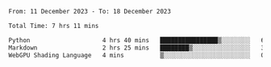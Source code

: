 <!--START_SECTION:waka-->

```txt
From: 11 December 2023 - To: 18 December 2023

Total Time: 7 hrs 11 mins

Python                    4 hrs 40 mins   ████████████████▒░░░░░░░░   65.03 %
Markdown                  2 hrs 25 mins   ████████▒░░░░░░░░░░░░░░░░   33.81 %
WebGPU Shading Language   4 mins          ▒░░░░░░░░░░░░░░░░░░░░░░░░   01.15 %
```

<!--END_SECTION:waka-->

